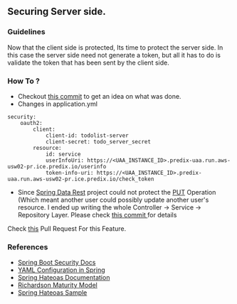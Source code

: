## Securing Server side.

### Guidelines
Now that the client side is protected, Its time to protect the server side.
In this case the server side need not generate a token, but all it has to do is validate the token that has been sent by the client side.

### How To ?

* Checkout [this commit](https://github.com/sks/predix-sample/commit/4f5e5e304fb73d7d16cdfd55e8dbca113b7abca5) to get an idea on what was done.
* Changes in application.yml
```
security:
    oauth2:
        client:
            client-id: todolist-server
            client-secret: todo_server_secret
        resource:
            id: service
            userInfoUri: https://<UAA_INSTANCE_ID>.predix-uaa.run.aws-usw02-pr.ice.predix.io/userinfo
            token-info-uri: https://<UAA_INSTANCE_ID>.predix-uaa.run.aws-usw02-pr.ice.predix.io/check_token
```    
* Since [Spring Data Rest](http://projects.spring.io/spring-data-rest/) project could not protect the [PUT](http://docs.spring.io/spring-data/commons/docs/current/api/org/springframework/data/repository/CrudRepository.html#save-S-) Operation (Which meant another user could possibly update another user's resource. I ended up writing the whole Controller -> Service -> Repository Layer. Please check [this  commit ](https://github.com/sks/predix-sample/commit/4912abbab0624340797a5f4491e0d522440503a4) for details


Check [this](https://github.com/sks/predix-sample/pull/12) Pull Request For this Feature.

### References
* [Spring Boot Security Docs](https://docs.spring.io/spring-boot/docs/current/reference/html/boot-features-security.html)
* [YAML Configuration in Spring](https://docs.spring.io/spring-boot/docs/current/reference/html/howto-properties-and-configuration.html#howto-use-yaml-for-external-properties)
* [Spring Hateoas Documentation](http://docs.spring.io/spring-hateoas/docs/current/reference/html/#client)
* [Richardson Maturity Model](http://martinfowler.com/articles/richardsonMaturityModel.html)
* [Spring Hateoas Sample](http://spring.io/guides/gs/rest-hateoas/)